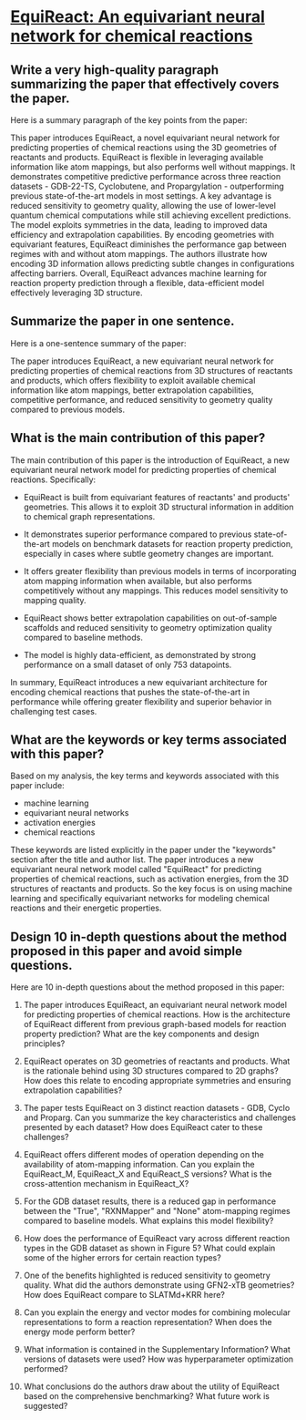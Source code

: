 # [EquiReact: An equivariant neural network for chemical reactions](https://arxiv.org/abs/2312.08307)

## Write a very high-quality paragraph summarizing the paper that effectively covers the paper.

 Here is a summary paragraph of the key points from the paper:

This paper introduces EquiReact, a novel equivariant neural network for predicting properties of chemical reactions using the 3D geometries of reactants and products. EquiReact is flexible in leveraging available information like atom mappings, but also performs well without mappings. It demonstrates competitive predictive performance across three reaction datasets - GDB-22-TS, Cyclobutene, and Propargylation - outperforming previous state-of-the-art models in most settings. A key advantage is reduced sensitivity to geometry quality, allowing the use of lower-level quantum chemical computations while still achieving excellent predictions. The model exploits symmetries in the data, leading to improved data efficiency and extrapolation capabilities. By encoding geometries with equivariant features, EquiReact diminishes the performance gap between regimes with and without atom mappings. The authors illustrate how encoding 3D information allows predicting subtle changes in configurations affecting barriers. Overall, EquiReact advances machine learning for reaction property prediction through a flexible, data-efficient model effectively leveraging 3D structure.


## Summarize the paper in one sentence.

 Here is a one-sentence summary of the paper:

The paper introduces EquiReact, a new equivariant neural network for predicting properties of chemical reactions from 3D structures of reactants and products, which offers flexibility to exploit available chemical information like atom mappings, better extrapolation capabilities, competitive performance, and reduced sensitivity to geometry quality compared to previous models.


## What is the main contribution of this paper?

 The main contribution of this paper is the introduction of EquiReact, a new equivariant neural network model for predicting properties of chemical reactions. Specifically:

- EquiReact is built from equivariant features of reactants' and products' geometries. This allows it to exploit 3D structural information in addition to chemical graph representations.

- It demonstrates superior performance compared to previous state-of-the-art models on benchmark datasets for reaction property prediction, especially in cases where subtle geometry changes are important. 

- It offers greater flexibility than previous models in terms of incorporating atom mapping information when available, but also performs competitively without any mappings. This reduces model sensitivity to mapping quality.

- EquiReact shows better extrapolation capabilities on out-of-sample scaffolds and reduced sensitivity to geometry optimization quality compared to baseline methods.

- The model is highly data-efficient, as demonstrated by strong performance on a small dataset of only 753 datapoints.

In summary, EquiReact introduces a new equivariant architecture for encoding chemical reactions that pushes the state-of-the-art in performance while offering greater flexibility and superior behavior in challenging test cases.


## What are the keywords or key terms associated with this paper?

 Based on my analysis, the key terms and keywords associated with this paper include:

- machine learning
- equivariant neural networks
- activation energies
- chemical reactions

These keywords are listed explicitly in the paper under the "keywords" section after the title and author list. The paper introduces a new equivariant neural network model called "EquiReact" for predicting properties of chemical reactions, such as activation energies, from the 3D structures of reactants and products. So the key focus is on using machine learning and specifically equivariant networks for modeling chemical reactions and their energetic properties.


## Design 10 in-depth questions about the method proposed in this paper and avoid simple questions.

 Here are 10 in-depth questions about the method proposed in this paper:

1. The paper introduces EquiReact, an equivariant neural network model for predicting properties of chemical reactions. How is the architecture of EquiReact different from previous graph-based models for reaction property prediction? What are the key components and design principles?

2. EquiReact operates on 3D geometries of reactants and products. What is the rationale behind using 3D structures compared to 2D graphs? How does this relate to encoding appropriate symmetries and ensuring extrapolation capabilities?

3. The paper tests EquiReact on 3 distinct reaction datasets - GDB, Cyclo and Proparg. Can you summarize the key characteristics and challenges presented by each dataset? How does EquiReact cater to these challenges? 

4. EquiReact offers different modes of operation depending on the availability of atom-mapping information. Can you explain the EquiReact_M, EquiReact_X and EquiReact_S versions? What is the cross-attention mechanism in EquiReact_X?

5. For the GDB dataset results, there is a reduced gap in performance between the "True", "RXNMapper" and "None" atom-mapping regimes compared to baseline models. What explains this model flexibility?

6. How does the performance of EquiReact vary across different reaction types in the GDB dataset as shown in Figure 5? What could explain some of the higher errors for certain reaction types?

7. One of the benefits highlighted is reduced sensitivity to geometry quality. What did the authors demonstrate using GFN2-xTB geometries? How does EquiReact compare to SLATMd+KRR here?

8. Can you explain the energy and vector modes for combining molecular representations to form a reaction representation? When does the energy mode perform better?

9. What information is contained in the Supplementary Information? What versions of datasets were used? How was hyperparameter optimization performed?

10. What conclusions do the authors draw about the utility of EquiReact based on the comprehensive benchmarking? What future work is suggested?
